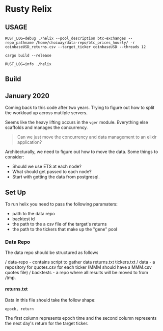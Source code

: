 # Rusty Relix

## USAGE

```
RUST_LOG=debug ./helix --pool_description btc-exchanges --repo_pathname /home/choiway/data-repo/btc_prices_hourly/ -r coinbaseUSD_returns.csv --target_ticker coinbaseUSD --threads 12
```

```
cargo build --release

RUST_LOG=info ./helix
```

## Build

## January 2020

Coming back to this code after two years. Trying to figure out how to split the workload up across mutilple servers. 

Seems like the heavy lifting occurs in the `vger` module. Everything else scaffolds and manages the concurrency. 

> Can we just move the concurrency and data management to an elixir application? 

Architecturally, we need to figure out how to move the data. Some things to consider:

* Should we use ETS at each node? 
* What should get passed to each node? 
* Start with getting the data from postgresql.

## Set Up

To run helix you need to pass the following paramaters:

* path to the data repo
* backtest id
* the path to the a csv file of the target's returns
* the path to the tickers that make up the "gene" pool

### Data Repo

The data repo should be structured as follows

/ data-repo - contains script to gather data
    returns.txt
    tickers.txt 
    / data - a repository for quotes.csv for each ticker (MMM should have a MMM.csv quotes file)
    / backtests - a repo where all results will be moved to from /tmp.

#### returns.txt

Data in this file should take the follow shape: 

```
epoch, return
```

The first column represents epoch time and the second column represents the next day's return for the target ticker. 
